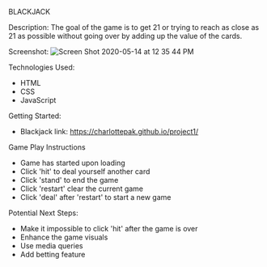 BLACKJACK 


Description:
The goal of the game is to get 21 or trying to reach as close as 21 as possible without going over by adding up the value of the cards. 


Screenshot:
![Screen Shot 2020-05-14 at 12 35 44 PM](https://user-images.githubusercontent.com/62633237/81997049-8645a180-9603-11ea-8494-0e8eee2d13bd.png)


Technologies Used:
- HTML
- CSS
- JavaScript


Getting Started:
- Blackjack link: 
https://charlottepak.github.io/project1/


Game Play Instructions
- Game has started upon loading
- Click 'hit' to deal yourself another card
- Click 'stand' to end the game
- Click 'restart' clear the current game
- Click 'deal' after 'restart' to start a new game


Potential Next Steps:
- Make it impossible to click 'hit' after the game is over
- Enhance the game visuals
- Use media queries 
- Add betting feature
